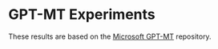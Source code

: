 # GPT-MT Experiments

These results are based on the [Microsoft GPT-MT](https://github.com/microsoft/gpt-MT)
repository.
